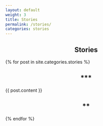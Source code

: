 ```yaml
---
layout: default
weight: 3
title: Stories
permalink: /stories/
categories: stories
---
```


<h2 style="text-align: center;">Stories</h2>
{% for post in site.categories.stories %}
  <h2 style="text-align: center;">***</h2>
  {{ post.content }}
  <h2 style="text-align: center;">**</h2>
{% endfor %}
